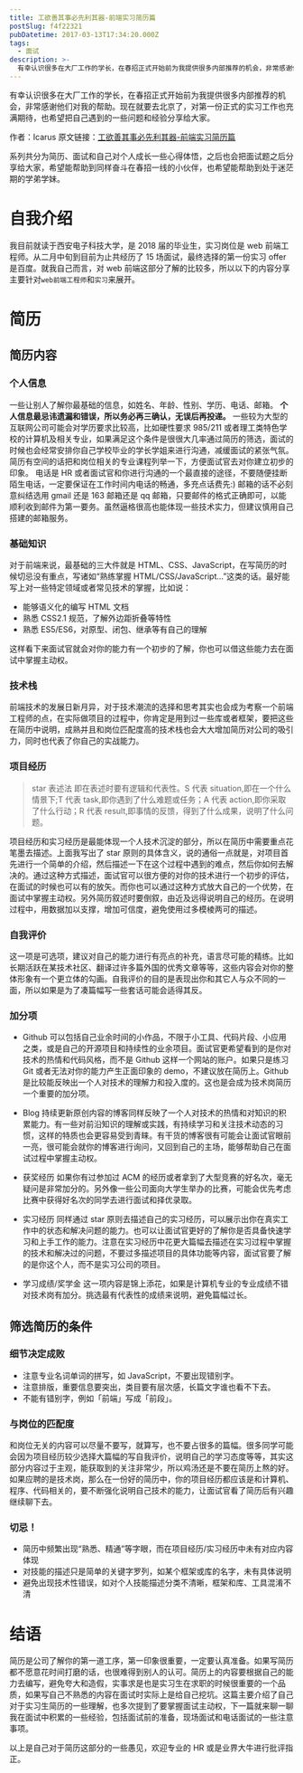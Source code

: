 ```yaml
---
title: 工欲善其事必先利其器-前端实习简历篇
postSlug: f4f22321
pubDatetime: 2017-03-13T17:34:20.000Z
tags:
  - 面试
description: >-
  有幸认识很多在大厂工作的学长，在春招正式开始前为我提供很多内部推荐的机会，非常感谢他们对我的帮助。现在就要去北京了，对第一份正式的实习工作也充满期待，也希望把自己遇到的一些问题和经验分享给大家。
---
```


有幸认识很多在大厂工作的学长，在春招正式开始前为我提供很多内部推荐的机会，非常感谢他们对我的帮助。现在就要去北京了，对第一份正式的实习工作也充满期待，也希望把自己遇到的一些问题和经验分享给大家。

<!-- more -->

作者：Icarus
原文链接：[工欲善其事必先利其器-前端实习简历篇](https://xdlrt.github.io/2017/03/13/2017-03-13)

系列共分为简历、面试和自己对个人成长一些心得体悟，之后也会把面试题之后分享给大家，希望能帮助到同样奋斗在春招一线的小伙伴，也希望能帮助到处于迷茫期的学弟学妹。

# 自我介绍

我目前就读于西安电子科技大学，是 2018 届的毕业生，实习岗位是 web 前端工程师。从二月中旬到目前为止共经历了 15 场面试，最终选择的第一份实习 offer 是百度。就我自己而言，对 web 前端这部分了解的比较多，所以以下的内容分享主要针对`web前端工程师`和`实习`来展开。

# 简历

## 简历内容

### 个人信息

一些让别人了解你最基础的信息，如姓名、年龄、性别、学历、电话、邮箱。
**个人信息最忌讳遗漏和错误，所以务必再三确认，无误后再投递。**
一些较为大型的互联网公司可能会对学历要求比较高，比如硬性要求 985/211 或者理工类特色学校的计算机及相关专业，如果满足这个条件是很很大几率通过简历的筛选，面试的时候也会经常安排你自己学校毕业的学长学姐来进行沟通，减缓面试的紧张气氛。简历有空间的话把和岗位相关的专业课程列举一下，方便面试官去对你建立初步的印象。
电话是 HR 或者面试官和你进行沟通的一个最直接的途径，不要随便挂断陌生电话，一定要保证在工作时间内电话的畅通，多充点话费先:)
邮箱的话不必刻意纠结选用 gmail 还是 163 邮箱还是 qq 邮箱，只要邮件的格式正确即可，以能顺利收到邮件为第一要务。虽然逼格很高也能体现一些技术实力，但建议慎用自己搭建的邮箱服务。

### 基础知识

对于前端来说，最基础的三大件就是 HTML、CSS、JavaScript，在写简历的时候切忌没有重点，写诸如“熟练掌握 HTML/CSS/JavaScript...”这类的话。最好能写上对一些特定领域或者常见技术的掌握，比如说：

- 能够语义化的编写 HTML 文档
- 熟悉 CSS2.1 规范，了解外边距折叠等特性
- 熟悉 ES5/ES6，对原型、闭包、继承等有自己的理解

这样看下来面试官就会对你的能力有一个初步的了解，你也可以借这些能力去在面试中掌握主动权。

### 技术栈

前端技术的发展日新月异，对于技术潮流的选择和思考其实也会成为考察一个前端工程师的点，在实际做项目的过程中，你肯定是用到过一些库或者框架，要把这些在简历中说明，成熟并且和岗位匹配度高的技术栈也会大大增加简历对公司的吸引力，同时也代表了你自己的实战能力。

### 项目经历

> star 表述法
> 即在表述时要有逻辑和代表性。S 代表 situation,即在一个什么情景下;T 代表 task,即你遇到了什么难题或任务；A 代表 action,即你采取了什么行动；R 代表 result,即事情的反馈，得到了什么成果，说明了什么问题。

项目经历和实习经历是最能体现一个人技术沉淀的部分，所以在简历中需要重点花笔墨去描述。上面我写出了 star 原则的具体含义，说的通俗一点就是，对项目首先进行一个简单的介绍，然后描述一下在这个过程中遇到的难点，然后你如何去解决的。通过这种方式描述，面试官可以很方便的对你的技术进行一个初步的评估，在面试的时候也可以有的放矢。而你也可以通过这种方式放大自己的一个优势，在面试中掌握主动权。另外简历叙述时要倒叙，由近及远得说明自己的经历。在说明过程中，用数据加以支撑，增加可信度，避免使用过多模棱两可的描述。

### 自我评价

这一项是可选项，建议对自己的能力进行有亮点的补充，语言尽可能的精练。比如长期活跃在某技术社区、翻译过许多篇外国的优秀文章等等，这些内容会对你的整体形象有一个更立体的勾画。自我评价的目的是表现出你和其它人与众不同的一面，所以如果是为了凑篇幅写一些套话可能会适得其反。

### 加分项

- Github
  可以包括自己业余时间的小作品，不限于小工具、代码片段、小应用之类，或是自己的开源项目和持续性的业余项目。面试官更希望看到的是你对技术的热情和代码风格，而不是 Github 这样一个网站的账户。如果只是练习 Git 或者无法对你的能力产生正面印象的 demo，不建议放在简历上。Github 是比较能反映出一个人对技术的理解力和投入度的。这也是会成为技术岗简历一个重要的加分项。

- Blog
  持续更新原创内容的博客同样反映了一个人对技术的热情和对知识的积累能力。有一些对前沿知识的理解或实践，有持续学习和关注技术动态的习惯，这样的特质也会更容易受到青睐。有干货的博客很有可能会让面试官眼前一亮，很可能会就你的博客进行询问，又回到自己的主场，能够帮助自己在面试过程中掌握主动权。

- 获奖经历
  如果你有过参加过 ACM 的经历或者拿到了大型竞赛的好名次，毫无疑问是非常加分的。另外像一些公司面向大学生举办的比赛，可能会优先考虑比赛中获得好名次的同学去进行面试和择优录取。

- 实习经历
  同样通过 star 原则去描述自己的实习经历，可以展示出你在真实工作中的状态和解决问题的能力。也可以让面试官更好的了解你是否具备快速学习和上手工作的能力。注意在实习经历中花更大篇幅去描述在实习过程中掌握的技术和解决过的问题，不要过多描述项目的具体功能等内容，面试官要了解的是你这个人，而不是实习公司的项目。

- 学习成绩/奖学金
  这一项内容是锦上添花，如果是计算机专业的专业成绩不错对技术岗有加分。挑选最有代表性的成绩来说明，避免篇幅过长。

## 筛选简历的条件

### 细节决定成败

- 注意专业名词单词的拼写，如 JavaScript，不要出现错别字。
- 注意排版，重要信息要突出，类目要有层次感，长篇文字谁也看不下去。
- 不能有错别字，例如「前端」写成「前段」。

### 与岗位的匹配度

和岗位无关的内容可以尽量不要写，就算写，也不要占很多的篇幅。很多同学可能会因为项目经历较少选择大篇幅的写自我评价，说明自己的学习态度等等，其实这部分内容过于主观，能获取到的关注非常少，所以鸡汤还是不要在简历上熬的好。如果应聘的是技术岗，那么在一份好的简历中，你的项目经历都应该是和计算机、程序、代码相关的，要不断强化说明自己技术的能力，让面试官看了简历后有兴趣继续聊下去。

### 切忌！

- 简历中频繁出现“熟悉、精通”等字眼，而在项目经历/实习经历中未有对应内容体现
- 对技能的描述只是简单的关键字罗列，如某个框架或库的名字，未有具体说明
- 避免出现技术性错误，如对个人技能描述分类不清晰，框架和库、工具混淆不清

# 结语

简历是公司了解你的第一道工序，第一印象很重要，一定要认真准备。如果写简历都不愿意花时间打磨的话，也很难得到别人的认可。简历上的内容要根据自己的能力去编写，避免夸大和造假，实事求是也是实习生在求职的时候很重要的一个品质，如果写自己不熟悉的内容在面试时实际上是给自己挖坑。这篇主要介绍了自己对于实习生简历的一些理解，也多次提到了要掌握面试主动权，下一篇就来聊一聊我在面试中积累的一些经验，包括面试前的准备，现场面试和电话面试的一些注意事项。

以上是自己对于简历这部分的一些愚见，欢迎专业的 HR 或是业界大牛进行批评指正。
